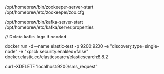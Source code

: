 /opt/homebrew/bin/zookeeper-server-start /opt/homebrew/etc/zookeeper/zoo.cfg

/opt/homebrew/bin/kafka-server-start /opt/homebrew/etc/kafka/server.properties

// Delete kafka-logs if needed

docker run -d --name elastic-test -p 9200:9200 -e "discovery.type=single-node" -e "xpack.security.enabled=false"
docker.elastic.co/elasticsearch/elasticsearch:8.8.2

curl -XDELETE 'localhost:9200/sms_request'